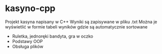 # kasyno-cpp
Projekt kasyna napisany w C++
Wyniki są zapisywane w pliku .txt
Można je wyświetlić w formie tabeli wyników gdzie są automatycznie sortowane

- Ruletka, jednoręki bandyta, gra w oczko
- Podstawy OOP
- Obsługa plików
